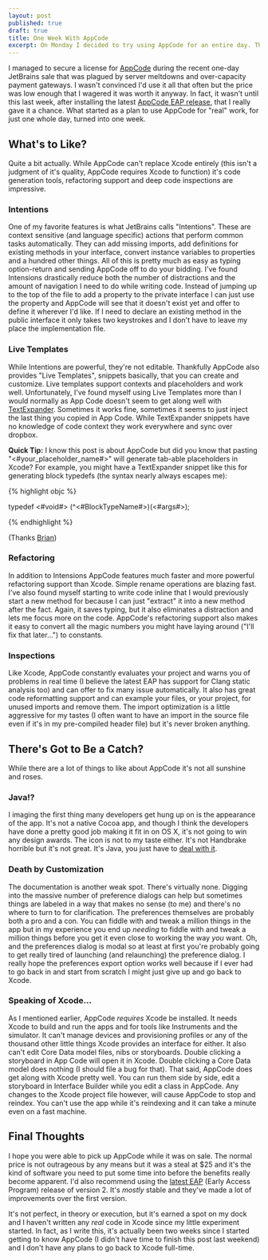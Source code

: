 ```yaml
---
layout: post
published: true
draft: true
title: One Week With AppCode
excerpt: On Monday I decided to try using AppCode for an entire day. Then one day turned into a week.
---
```


I managed to secure a license for [AppCode](http://www.jetbrains.com/objc/) during the recent one-day JetBrains sale that was plagued by server meltdowns and over-capacity payment gateways. I wasn't convinced I'd use it all that often but the price was low enough that I wagered it was worth it anyway. In fact, it wasn't until this last week, after installing the latest [AppCode EAP release](http://confluence.jetbrains.com/display/OBJC/AppCode+EAP), that I really gave it a chance. What started as a plan to use AppCode for "real" work, for just one whole day, turned into one week. 

## What's to Like?

Quite a bit actually. While AppCode can't replace Xcode entirely (this isn't a judgment of it's quality, AppCode requires Xcode to function) it's code generation tools, refactoring support and deep code inspections are impressive.

### Intentions

One of my favorite features is what JetBrains calls "Intentions". These are context sensitive (and language specific) actions that perform common tasks automatically. They can add missing imports, add definitions for existing methods in your interface, convert instance variables to properties and a hundred other things. All of this is pretty much as easy as typing option-return and sending AppCode off to do your bidding. I've found Intensions drastically reduce both the number of distractions and the amount of navigation I need to do while writing code. Instead of jumping up to the top of the file to add a property to the private interface I can just use the property and AppCode will see that it doesn't exist yet and offer to define it wherever I'd like. If I need to declare an existing method in the public interface it only takes two keystrokes and I don't have to leave my place the implementation file.

### Live Templates

While Intentions are powerful, they're not editable. Thankfully AppCode also provides "Live Templates", snippets basically, that you can create and customize. Live templates support contexts and placeholders and work well. Unfortunately, I've found myself using Live Templates more than I would normally as App Code doesn't seem to get along well with [TextExpander](http://smilesoftware.com/TextExpander/index.html). Sometimes it works fine, sometimes it seems to just inject the last thing you copied in App Code. While TextExpander snippets have no knowledge of code context they work everywhere and sync over dropbox.

__Quick Tip:__ I know this post is about AppCode but did you know that pasting "<#your_placeholder_name#>" will generate tab-able placeholders in Xcode? For example, you might have a TextExpander snippet like this for generating block typedefs (the syntax nearly always escapes me):

{% highlight objc %}

typedef <#void#> (^<#BlockTypeName#>)(<#args#>);  

{% endhighlight %}

(Thanks [Brian](http://twitter.com/bricooke))

### Refactoring

In addition to Intensions AppCode features much faster and more powerful refactoring support than Xcode. Simple rename operations are blazing fast. I've also found myself starting to write code inline that I would previously start a new method for because I can just "extract" it into a new method after the fact. Again, it saves typing, but it also eliminates a distraction and lets me focus more on the code. AppCode's refactoring support also makes it easy to convert all the magic numbers you might have laying around ("I'll fix that later...") to constants.

### Inspections

Like Xcode, AppCode constantly evaluates your project and warns you of problems in real time (I believe the latest EAP has support for Clang static analysis too) and can offer to fix many issue automatically. It also has great code reformatting support and can example your files, or your project, for unused imports and remove them. The import optimization is a little aggressive for my tastes (I often want to have an import in the source file even if it's in my pre-compiled header file) but it's never broken anything.

## There's Got to Be a Catch?

While there are a lot of things to like about AppCode it's not all sunshine and roses.

### Java!?

I imaging the first thing many developers get hung up on is the appearance of the app. It's not a native Cocoa app, and though I think the developers have done a pretty good job making it fit in on OS X, it's not going to win any design awards. The icon is not to my taste either. It's not Handbrake horrible but it's not great. It's Java, you just have to [deal with it](http://www.funnyordie.com/lists/62bea1fdd2/the-best-deal-with-it-gifs).

### Death by Customization

The documentation is another weak spot. There's virtually none. Digging into the massive number of preference dialogs can help but sometimes things are labeled in a way that makes no sense (to me) and there's no where to turn to for clarification. The preferences themselves are probably both a pro and a con. You can fiddle with and tweak a million things in the app but in my experience you end up _needing_ to fiddle with and tweak a million things before you get it even close to working the way _you_ want. Oh, and the preferences dialog is modal so at least at first you're probably going to get really tired of launching (and relaunching) the preference dialog. I really hope the preferences export option works well because if I ever had to go back in and start from scratch I might just give up and go back to Xcode.

### Speaking of Xcode...

As I mentioned earlier, AppCode _requires_ Xcode be installed. It needs Xcode to build and run the apps and for tools like Instruments and the simulator. It can't manage devices and provisioning profiles or any of the thousand other little things Xcode provides an interface for either. It also can't edit Core Data model files, nibs or storyboards. Double clicking a storyboard in App Code will open it in Xcode. Double clicking a Core Data model does nothing (I should file a bug for that). That said, AppCode does get along with Xcode pretty well. You can run them side by side, edit a storyboard in Interface Builder while you edit a class in AppCode. Any changes to the Xcode project file however, will cause AppCode to stop and reindex. You can't use the app while it's reindexing and it can take a minute even on a fast machine.

## Final Thoughts

I hope you were able to pick up AppCode while it was on sale. The normal price is not outrageous by any means but it was a steal at $25 and it's the kind of software you need to put some time into before the benefits really become apparent. I'd also recommend using the [latest EAP](http://confluence.jetbrains.com/display/OBJC/AppCode+EAP) (Early Access Program) release of version 2. It's _mostly_ stable and they've made a lot of improvements over the first version.

It's not perfect, in theory or execution, but it's earned a spot on my dock and I haven't written any _real_ code in Xcode since my little experiment started. In fact, as I write this, it's actually been two weeks since I started getting to know AppCode (I didn't have time to finish  this post last weekend) and I don't have any plans to go back to Xcode full-time.


